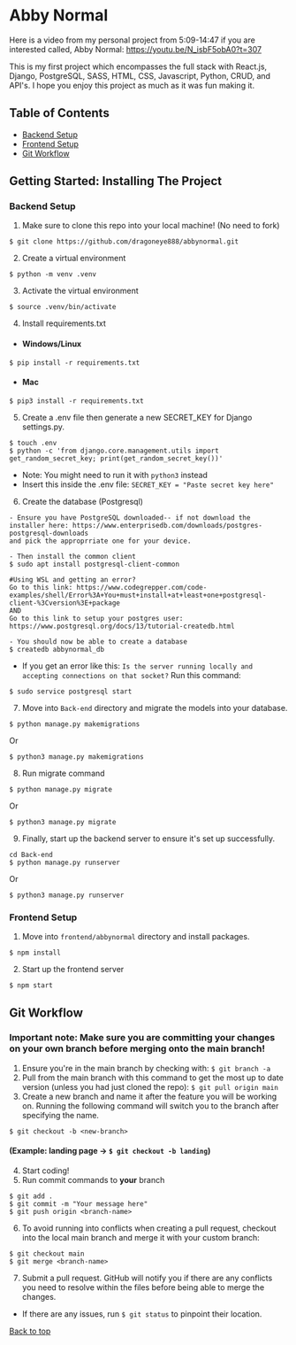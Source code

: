 # Abby Normal

Here is a video from my personal project from 5:09-14:47 if you are interested called, Abby Normal: https://youtu.be/N_isbF5obA0?t=307

This is my first project which encompasses the full stack with React.js, Django, PostgreSQL, SASS, HTML, CSS, Javascript, Python, CRUD, and API's. I hope you enjoy this project as much as it was fun making it.

## Table of Contents
* [Backend Setup](https://github.com/dragoneye888/abbynormal#backend-setup)
* [Frontend Setup](https://github.com/dragoneye888/abbynormal#frontend-setup)
* [Git Workflow](https://github.com/dragoneye888/abbynormal#git-workflow)

## Getting Started: Installing The Project

### **Backend Setup**

1. Make sure to clone this repo into your local machine! (No need to fork)
```
$ git clone https://github.com/dragoneye888/abbynormal.git
```

2. Create a virtual environment
```
$ python -m venv .venv
```

3. Activate the virtual environment
```
$ source .venv/bin/activate
```

4. Install requirements.txt
- #### Windows/Linux
```
$ pip install -r requirements.txt
```

- #### Mac
```
$ pip3 install -r requirements.txt
```
5. Create a .env file then generate a new SECRET_KEY for Django settings.py.
```
$ touch .env
$ python -c 'from django.core.management.utils import get_random_secret_key; print(get_random_secret_key())'
```
- Note: You might need to run it with `python3` instead
- Insert this inside the .env file: `SECRET_KEY = "Paste secret key here"`

6. Create the database (Postgresql)
```
- Ensure you have PostgreSQL downloaded-- if not download the installer here: https://www.enterprisedb.com/downloads/postgres-postgresql-downloads
and pick the approprriate one for your device.

- Then install the common client
$ sudo apt install postgresql-client-common

#Using WSL and getting an error? 
Go to this link: https://www.codegrepper.com/code-examples/shell/Error%3A+You+must+install+at+least+one+postgresql-client-%3Cversion%3E+package
AND 
Go to this link to setup your postgres user: https://www.postgresql.org/docs/13/tutorial-createdb.html

- You should now be able to create a database
$ createdb abbynormal_db
```
- If you get an error like this: `Is the server running locally and accepting connections on that socket?` Run this command:
```
$ sudo service postgresql start
```
7. Move into `Back-end` directory and migrate the models into your database.
```
$ python manage.py makemigrations
```
Or
```
$ python3 manage.py makemigrations
```
8. Run migrate command
```
$ python manage.py migrate
```
Or 
```
$ python3 manage.py migrate
```
9. Finally, start up the backend server to ensure it's set up successfully.
```
cd Back-end
$ python manage.py runserver
```
Or
```
$ python3 manage.py runserver
```

### **Frontend Setup**
1. Move into `frontend/abbynormal` directory and install packages.
```
$ npm install
```
2. Start up the frontend server
```
$ npm start
```
## Git Workflow
### **Important note:** Make sure you are committing your changes on your own branch before merging onto the main branch!
1. Ensure you're in the main branch by checking with: `$ git branch -a`
2. Pull from the main branch with this command to get the most up to date version (unless you had just cloned the repo): `$ git pull origin main`
3. Create a new branch and name it after the feature you will be working on. Running the following command will switch you to the branch after specifying the name.
```
$ git checkout -b <new-branch>
```
#### (Example: landing page -> `$ git checkout -b landing`)
4. Start coding!
5. Run commit commands to **your** branch
```
$ git add .
$ git commit -m "Your message here"
$ git push origin <branch-name>
```
6. To avoid running into conflicts when creating a pull request, checkout into the local main branch and merge it with your custom branch:
```
$ git checkout main
$ git merge <branch-name>
```
7. Submit a pull request. GitHub will notify you if there are any conflicts you need to resolve within the files before being able to merge the changes.
- If there are any issues, run `$ git status` to pinpoint their location.

[Back to top](https://github.com/dragoneye888/abbynormal#abbynormal)
